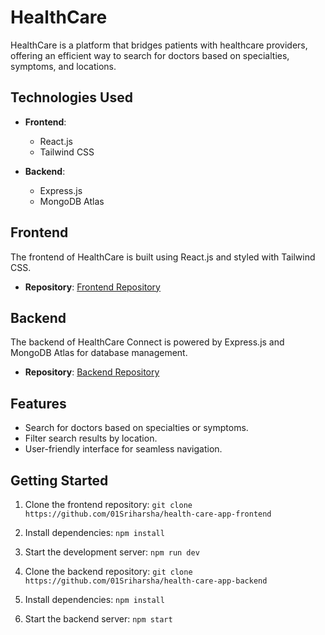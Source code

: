 # HealthCare

HealthCare is a platform that bridges patients with healthcare providers, offering an efficient way to search for doctors based on specialties, symptoms, and locations.

## Technologies Used

- **Frontend**:
  - React.js
  - Tailwind CSS

- **Backend**:
  - Express.js
  - MongoDB Atlas

## Frontend

The frontend of HealthCare is built using React.js and styled with Tailwind CSS.

- **Repository**: [Frontend Repository](https://github.com/01Sriharsha/health-care-app-frontend)

## Backend

The backend of HealthCare Connect is powered by Express.js and MongoDB Atlas for database management.

- **Repository**: [Backend Repository](https://github.com/01Sriharsha/health-care-app-backend)

## Features

- Search for doctors based on specialties or symptoms.
- Filter search results by location.
- User-friendly interface for seamless navigation.

## Getting Started

1. Clone the frontend repository:
```git clone https://github.com/01Sriharsha/health-care-app-frontend```

2. Install dependencies:
```npm install```

3. Start the development server:
```npm run dev```

4. Clone the backend repository:
```git clone https://github.com/01Sriharsha/health-care-app-backend```

5. Install dependencies:
```npm install```

6. Start the backend server:
```npm start```

